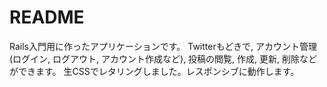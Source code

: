 # README

Rails入門用に作ったアプリケーションです。
Twitterもどきで, アカウント管理(ログイン, ログアウト, アカウント作成など), 投稿の閲覧, 作成, 更新, 削除などができます。
生CSSでレタリングしました。レスポンシブに動作します。
